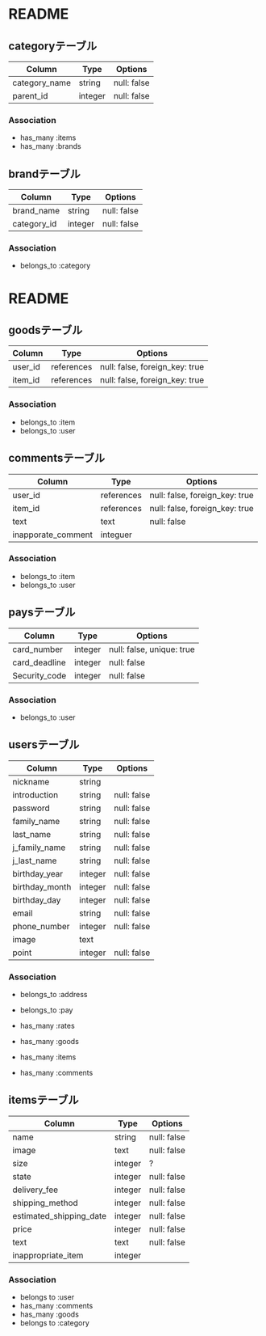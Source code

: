 

# README

## categoryテーブル
|Column|Type|Options|
|------|----|-------|
|category_name|string|null: false|
|parent_id|integer|null: false|



### Association
- has_many :items
- has_many :brands



## brandテーブル
|Column|Type|Options|
|------|----|-------|
|brand_name|string|null: false|
|category_id|integer|null: false|


### Association
- belongs_to :category
# README

## goodsテーブル
|Column|Type|Options|
|------|----|-------|
|user_id|references|null: false, foreign_key: true|
|item_id|references|null: false, foreign_key: true|
### Association
- belongs_to :item
- belongs_to :user

## commentsテーブル
|Column|Type|Options|
|------|----|-------|
|user_id|references|null: false, foreign_key: true|
|item_id|references|null: false, foreign_key: true|
|text|text|null: false|
|inapporate_comment|integuer||

### Association
- belongs_to :item
- belongs_to :user

## paysテーブル
|Column|Type|Options|
|------|----|-------|
|card_number|integer|null: false, unique: true|
|card_deadline|integer|null: false|
|Security_code|integer|null: false|
### Association
- belongs_to :user

## usersテーブル

|Column|Type|Options|
|------|----|-------|
|nickname|string|
|introduction|string|null: false|
|password|string|null: false|
|family_name|string|null: false|
|last_name|string|null: false|
|j_family_name|string|null: false|
|j_last_name|string|null: false|
|birthday_year|integer|null: false|
|birthday_month|integer|null: false|
|birthday_day|integer|null: false|
|email|string|null: false|
|phone_number|integer|null: false|
|image|text|
|point|integer|null: false|

### Association
- belongs_to :address
- belongs_to :pay

- has_many :rates
- has_many :goods
- has_many :items
- has_many :comments

##  itemsテーブル
|Column|Type|Options|
|------|----|-------|
|name|string|null: false|
|image|text|null: false|
|size|integer|?|
|state|integer|null: false|
|delivery_fee|integer|null: false|
|shipping_method|integer|null: false|
|estimated_shipping_date|integer|null: false|
|price|integer|null: false|
|text|text|null: false|
|inappropriate_item|integer||

### Association
- belongs to :user
- has_many :comments
- has_many :goods
- belongs to :category